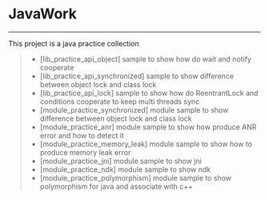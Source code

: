 # JavaWork

------

This project is a java practice collection

> * [lib_practice_api_object] sample to show how do wait and notify cooperate
> * [lib_practice_api_synchronized] sample to show difference between object lock and class lock
> * [lib_practice_api_lock] sample to show how do ReentrantLock and conditions cooperate to keep multi threads sync
> * [module_practice_synchronized] module sample to show difference between object lock and class lock
> * [module_practice_anr] module sample to show how produce ANR error and how to detect it
> * [module_practice_memory_leak] module sample to show how to produce memory leak error
> * [module_practice_jni] module sample to show jni 
> * [module_practice_ndk] module sample to show ndk
> * [module_practice_polymorphism] module sample to show polymorphism for java and associate with c++